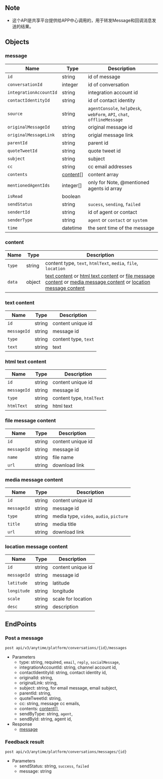 ## Note
- 这个API是共享平台提供给APP中心调用的，用于转发Message和回调消息发送的结果。

## Objects

### message 
| Name | Type | Description | 
| - | - | - | 
| `id` | string | id of message | 
| `conversationId` | integer | id of conversation | 
| `integrationAccountId`| string | integration account id | 
| `contactIdentityId`| string | id of contact identity |
| `source` | string | `agentConsole`, `helpDesk`, `webForm`, `API`, `chat`, `offlineMessage` | 
| `originalMessageId` | string | original message id|
| `originalMessageLink` | string | origial message link |
| `parentId` | string | parent id |
| `quoteTweetId` | string | quote tweet id |    
| `subject` | string | subject | 
| `cc` | string | cc email addresses |  
| `contents` | [content](#content)[] | content array| 
| `mentionedAgentIds` | integer[] | only for Note, @mentioned agents id array |
| `isRead`| boolean | | 
| `sendStatus` | string | `sucess`, `sending`, `failed` |
| `sendertId`| string | id of agent or contact | 
| `senderType`| string | `agent` or `contact` or `system` | 
| `time` | datetime | the sent time of the message | 
 
### content
| Name | Type | Description | 
| - | - | - | 
| `type` | string | content type, `text`, `htmlText`, `media`, `file`, `location` |  
| `data` | object | [text content](#text-content) or [html text content](#html-text-content) or [file message content](#file-message-content) or [media message content](#media-message-content) or [location message content](#location-message-content)| 

### text content
| Name | Type | Description | 
| - | - | - | 
| `id` | string | content unique id |
| `messageId` | string | message id |
| `type` | string | content type, `text`| 
| `text` | string | text | 

### html text content
| Name | Type | Description | 
| - | - | - | 
| `id` | string | content unique id |
| `messageId` | string | message id |
| `type` | string | content type, `htmlText`| 
| `htmlText` | string | html text |

### file message content
| Name | Type | Description | 
| - | - | - | 
| `id` | string | content unique id |
| `messageId` | string | message id | 
| `name` | string | file name| 
| `url` | string | download link | 

### media message content
| Name | Type | Description |
| - | - | - |  
| `id` | string | content unique id |
| `messageId` | string | message id |
| `type` | string | media type, `video`, `audio`, `picture`| 
| `title` | string | media title| 
| `url` | string | download link | 

### location message content
| Name | Type | Description |  
| - | - | - | 
| `id` | string | content unique id |
| `messageId` | string | message id |
| `latitude` | string | latitude | 
| `longitude` | string | longitude | 
| `scale` | string | scale for location |
| `desc` | string | description | 
 
## EndPoints

### Post a message 
`post api/v3/anytime/platform/conversations/{id}/messages` 
- Parameters  
    - type: string, required, `email`, `reply`, `socialMessage`,
    - integrationAccountId: string, channel account id,
    - contactIdentityId: string, contact identity id,
    - originalId: string,
    - originalLink: string,
    - subject: string, for email message, email subject,
    - parentId: string, 
    - quoteTweetId: string,
    - cc: string, message cc emails, 
    - contents: [content](#content)[],
    - sendByType: string, `agent`, 
    - sendById: string, agent id,
- Response 
    - [message](#message) 

### Feedback result
`post api/v3/anytime/platform/conversations/messages/{id}`
- Parameters
    - sendStatus: string, `success`, `failed`
    - message: string
